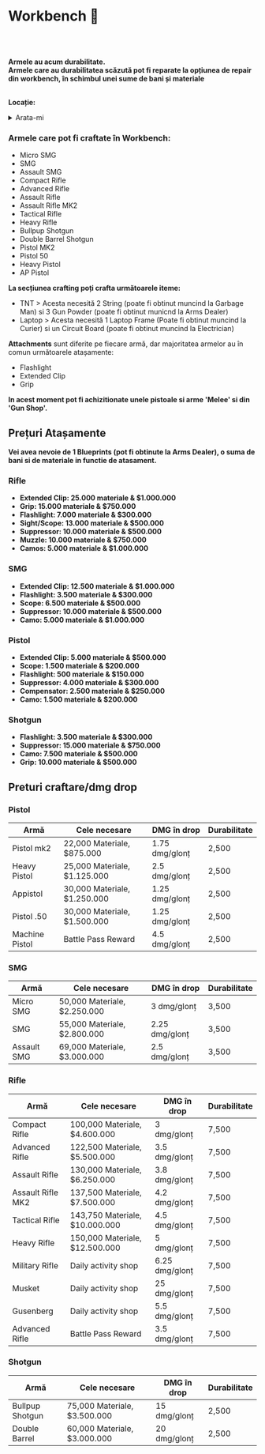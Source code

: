 # Workbench  🔧
<br><br>
<div class="danger-container">
<summary><strong>Armele au acum durabilitate.</strong></summary>  
<summary><strong>Armele care au durabilitatea scăzută pot fi reparate la opțiunea de repair din workbench, în schimbul unei sume de bani și materiale</strong></summary>
</div><br>

**Locație:**  
<details class="details custom-block">
<summary>Arata-mi</summary>
<img src="https://i.imgur.com/jHjTYAO.png" alt="">
</details>

### Armele care pot fi craftate în Workbench:

- Micro SMG  
- SMG  
- Assault SMG  
- Compact Rifle  
- Advanced Rifle  
- Assault Rifle  
- Assault Rifle MK2  
- Tactical Rifle  
- Heavy Rifle  
- Bullpup Shotgun  
- Double Barrel Shotgun  
- Pistol MK2  
- Pistol 50  
- Heavy Pistol  
- AP Pistol  

<strong>La secțiunea crafting poți crafta următoarele iteme:</strong>
- TNT > Acesta necesită 2 String (poate fi obtinut muncind la Garbage Man) si 3 Gun Powder (poate fi obtinut municnd la Arms Dealer)
- Laptop  > Acesta necesită 1 Laptop Frame (Poate fi obtinut muncind la Curier) si un Circuit Board (poate fi obtinut muncind la Electrician)

<strong>Attachments</strong> sunt diferite pe fiecare armă, dar majoritatea armelor au în comun următoarele atașamente:  
- Flashlight  
- Extended Clip  
- Grip  

<b>In acest moment pot fi achizitionate unele pistoale si arme 'Melee' si din 'Gun Shop'.<b>

## Prețuri Atașamente

Vei avea nevoie de 1 Blueprints (pot fi obtinute la Arms Dealer), o suma de bani si de materiale in functie de atasament.

### <strong>Rifle</strong> 
- **Extended Clip**: 25.000 materiale & $1.000.000  
- **Grip**: 15.000 materiale & $750.000  
- **Flashlight**: 7.000 materiale & $300.000  
- **Sight/Scope**: 13.000 materiale & $500.000  
- **Suppressor**: 10.000 materiale & $500.000  
- **Muzzle**: 10.000 materiale & $750.000  
- **Camos**: 5.000 materiale & $1.000.000  


### <strong>SMG</strong>
- **Extended Clip**: 12.500 materiale & $1.000.000  
- **Flashlight**: 3.500 materiale & $300.000  
- **Scope**: 6.500 materiale & $500.000  
- **Suppressor**: 10.000 materiale & $500.000  
- **Camo**: 5.000 materiale & $1.000.000  


### <strong>Pistol</strong>
- **Extended Clip**: 5.000 materiale & $500.000  
- **Scope**: 1.500 materiale & $200.000  
- **Flashlight**: 500 materiale & $150.000  
- **Suppressor**: 4.000 materiale & $300.000  
- **Compensator**: 2.500 materiale & $250.000  
- **Camo**: 1.500 materiale & $200.000  


### <strong>Shotgun</strong>
- **Flashlight**: 3.500 materiale & $300.000  
- **Suppressor**: 15.000 materiale & $750.000  
- **Camo**: 7.500 materiale & $500.000  
- **Grip**: 10.000 materiale & $500.000  

## Preturi craftare/dmg drop


### <strong>Pistol</strong>

| Armă             | Cele necesare                     | DMG în drop  | Durabilitate |
|------------------|-----------------------------------|--------------|--------------|
| Pistol mk2       | 22,000 Materiale, $875.000       | 1.75 dmg/glonț | 2,500        |
| Heavy Pistol     | 25,000 Materiale, $1.125.000     | 2.5 dmg/glonț  | 2,500        |
| Appistol         | 30,000 Materiale, $1.250.000     | 1.25 dmg/glonț | 2,500        |
| Pistol .50       | 30,000 Materiale, $1.500.000     | 1.25 dmg/glonț | 2,500        |
| Machine Pistol   | Battle Pass Reward               | 4.5 dmg/glonț  | 2,500        |

### <strong>SMG</strong>

| Armă             | Cele necesare                     | DMG în drop  | Durabilitate |
|------------------|-----------------------------------|--------------|--------------|
| Micro SMG        | 50,000 Materiale, $2.250.000     | 3 dmg/glonț   | 3,500        |
| SMG              | 55,000 Materiale, $2.800.000     | 2.25 dmg/glonț| 3,500        |
| Assault SMG      | 69,000 Materiale, $3.000.000     | 2.5 dmg/glonț | 3,500        |

### <strong>Rifle</strong>

| Armă               | Cele necesare                         | DMG în drop  | Durabilitate |
|--------------------|---------------------------------------|--------------|--------------|
| Compact Rifle      | 100,000 Materiale, $4.600.000        | 3 dmg/glonț   | 7,500        |
| Advanced Rifle     | 122,500 Materiale, $5.500.000        | 3.5 dmg/glonț | 7,500        |
| Assault Rifle      | 130,000 Materiale, $6.250.000        | 3.8 dmg/glonț | 7,500        |
| Assault Rifle MK2  | 137,500 Materiale, $7.500.000        | 4.2 dmg/glonț | 7,500        |
| Tactical Rifle     | 143,750 Materiale, $10.000.000       | 4.5 dmg/glonț | 7,500        |
| Heavy Rifle        | 150,000 Materiale, $12.500.000       | 5 dmg/glonț   | 7,500        |
| Military Rifle     | Daily activity shop                  | 6.25 dmg/glonț| 7,500        |
| Musket             | Daily activity shop                  | 25 dmg/glonț  | 7,500        |
| Gusenberg          | Daily activity shop                  | 5.5 dmg/glonț | 7,500        |
| Advanced Rifle     | Battle Pass Reward                   | 3.5 dmg/glonț | 7,500        |


### <strong>Shotgun</strong>

| Armă             | Cele necesare                     | DMG în drop  | Durabilitate |
|------------------|-----------------------------------|--------------|--------------|
| Bullpup Shotgun  | 75,000 Materiale, $3.500.000     | 15 dmg/glonț  | 2,500        |
| Double Barrel    | 60,000 Materiale, $3.000.000     | 20 dmg/glonț  | 2,500        |
